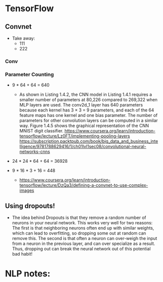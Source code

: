 
# TensorFlow
## Convnet
  * Take away:
    * 111
    * 222
### Conv
### Parameter Counting

  * 9 * 64 + 64 = 640
    * As shown in Listing 1.4.2, the CNN model in Listing 1.4.1 requires a smaller number of parameters at 80,226 compared to 269,322 when MLP layers are used. The conv2d_1 layer has 640 parameters because each kernel has 3 × 3 = 9 parameters, and each of the 64 feature maps has one kernel and one bias parameter. The number of parameters for other convolution layers can be computed in a similar way. Figure 1.4.5 shows the graphical representation of the CNN MNIST digit classifier.
    https://www.coursera.org/learn/introduction-tensorflow/lecture/Lz0FT/implementing-pooling-layers
    https://subscription.packtpub.com/book/big_data_and_business_intelligence/9781788629416/1/ch01lvl1sec08/convolutional-neural-networks-cnns

  * 24 * 24 * 64 + 64 = 36928



  * 9 * 16 * 3 + 16 = 448
    * https://www.coursera.org/learn/introduction-tensorflow/lecture/DzQa3/defining-a-convnet-to-use-complex-images

## Using dropouts!
  * The idea behind Dropouts is that they remove a random number of neurons in your neural network. This works very well for two reasons: The first is that neighboring neurons often end up with similar weights, which can lead to overfitting, so dropping some out at random can remove this. The second is that often a neuron can over-weigh the input from a neuron in the previous layer, and can over specialize as a result. Thus, dropping out can break the neural network out of this potential bad habit!

# NLP notes:
